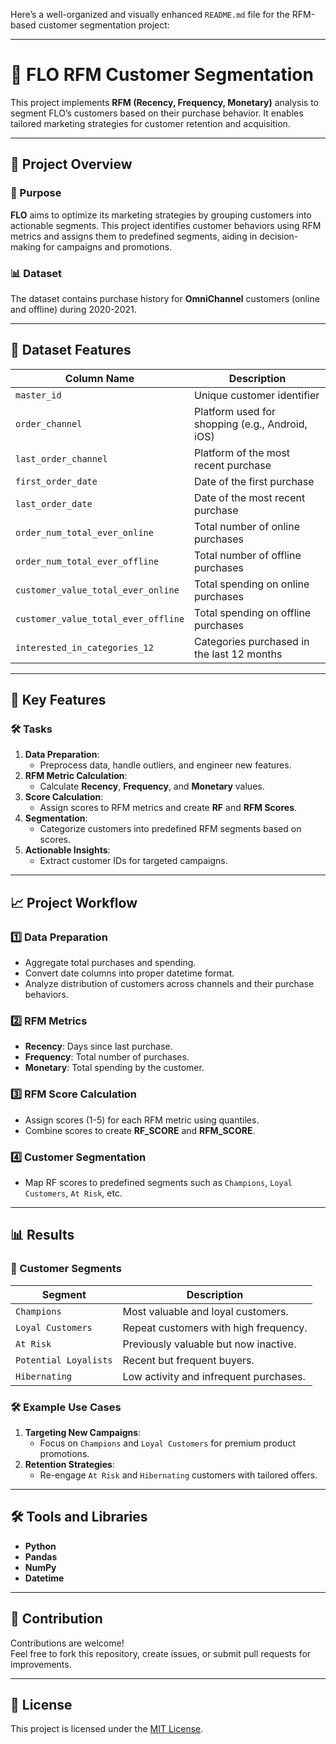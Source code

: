 Here’s a well-organized and visually enhanced `README.md` file for the RFM-based customer segmentation project:

---

# 🌟 FLO RFM Customer Segmentation

This project implements **RFM (Recency, Frequency, Monetary)** analysis to segment FLO’s customers based on their purchase behavior. It enables tailored marketing strategies for customer retention and acquisition.

---

## 🚀 Project Overview

### 📝 Purpose
**FLO** aims to optimize its marketing strategies by grouping customers into actionable segments. This project identifies customer behaviors using RFM metrics and assigns them to predefined segments, aiding in decision-making for campaigns and promotions.

### 📊 Dataset
The dataset contains purchase history for **OmniChannel** customers (online and offline) during 2020-2021.

---

## 📂 Dataset Features

| Column Name                     | Description                                            |
|---------------------------------|--------------------------------------------------------|
| `master_id`                     | Unique customer identifier                            |
| `order_channel`                 | Platform used for shopping (e.g., Android, iOS)       |
| `last_order_channel`            | Platform of the most recent purchase                  |
| `first_order_date`              | Date of the first purchase                            |
| `last_order_date`               | Date of the most recent purchase                      |
| `order_num_total_ever_online`   | Total number of online purchases                      |
| `order_num_total_ever_offline`  | Total number of offline purchases                     |
| `customer_value_total_ever_online` | Total spending on online purchases                  |
| `customer_value_total_ever_offline` | Total spending on offline purchases                |
| `interested_in_categories_12`   | Categories purchased in the last 12 months           |

---

## 🔧 Key Features

### 🛠 Tasks

1. **Data Preparation**:  
   - Preprocess data, handle outliers, and engineer new features.  
2. **RFM Metric Calculation**:  
   - Calculate **Recency**, **Frequency**, and **Monetary** values.  
3. **Score Calculation**:  
   - Assign scores to RFM metrics and create **RF** and **RFM Scores**.  
4. **Segmentation**:  
   - Categorize customers into predefined RFM segments based on scores.  
5. **Actionable Insights**:  
   - Extract customer IDs for targeted campaigns.

---

## 📈 Project Workflow

### 1️⃣ Data Preparation
- Aggregate total purchases and spending.  
- Convert date columns into proper datetime format.  
- Analyze distribution of customers across channels and their purchase behaviors.

### 2️⃣ RFM Metrics
- **Recency**: Days since last purchase.  
- **Frequency**: Total number of purchases.  
- **Monetary**: Total spending by the customer.

### 3️⃣ RFM Score Calculation
- Assign scores (1-5) for each RFM metric using quantiles.  
- Combine scores to create **RF_SCORE** and **RFM_SCORE**.

### 4️⃣ Customer Segmentation
- Map RF scores to predefined segments such as `Champions`, `Loyal Customers`, `At Risk`, etc.

---

## 📊 Results

### 🎯 Customer Segments

| Segment               | Description                                  |
|-----------------------|----------------------------------------------|
| `Champions`           | Most valuable and loyal customers.          |
| `Loyal Customers`     | Repeat customers with high frequency.       |
| `At Risk`             | Previously valuable but now inactive.       |
| `Potential Loyalists` | Recent but frequent buyers.                 |
| `Hibernating`         | Low activity and infrequent purchases.      |

### 🛠 Example Use Cases
1. **Targeting New Campaigns**:  
   - Focus on `Champions` and `Loyal Customers` for premium product promotions.  
2. **Retention Strategies**:  
   - Re-engage `At Risk` and `Hibernating` customers with tailored offers.

---

## 🛠 Tools and Libraries

- **Python**  
- **Pandas**  
- **NumPy**  
- **Datetime**  

---

## 🌟 Contribution

Contributions are welcome!  
Feel free to fork this repository, create issues, or submit pull requests for improvements.

---

## 📜 License

This project is licensed under the [MIT License](LICENSE).
